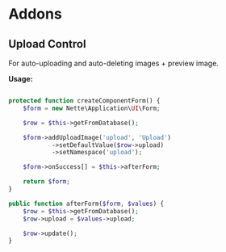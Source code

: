 # Addons

## Upload Control

For auto-uploading and auto-deleting images + preview image.

**Usage:**

```php

protected function createComponentForm() {
    $form = new Nette\Application\UI\Form;

    $row = $this->getFromDatabase();

    $form->addUploadImage('upload', 'Upload')
            ->setDefaultValue($row->upload)
            ->setNamespace('upload');

    $form->onSuccess[] = $this->afterForm;

    return $form;
}

public function afterForm($form, $values) {
    $row = $this->getFromDatabase();
    $row->upload = $values->upload;

    $row->update();
}

```